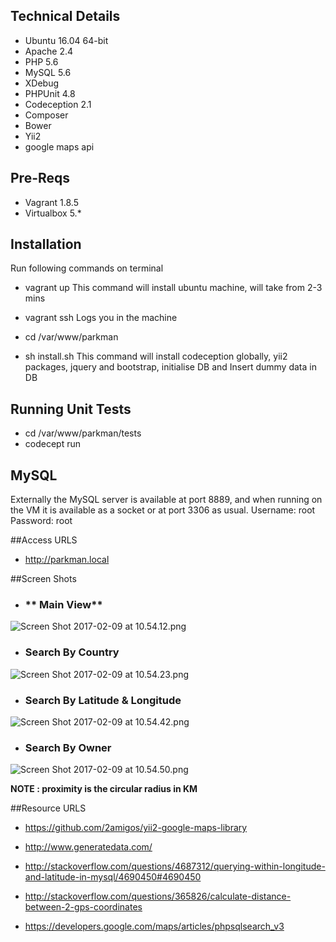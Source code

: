 Technical Details
-----------------
* Ubuntu 16.04 64-bit
* Apache 2.4
* PHP 5.6
* MySQL 5.6
* XDebug
* PHPUnit 4.8
* Codeception 2.1
* Composer
* Bower
* Yii2
* google maps api

Pre-Reqs
--------
* Vagrant 1.8.5
* Virtualbox 5.*

Installation
------------
Run following commands on terminal

* vagrant up
This command will install ubuntu machine, will take from 2-3 mins

* vagrant ssh
Logs you in the machine

* cd /var/www/parkman

* sh install.sh
This command will install codeception globally, yii2 packages, jquery and bootstrap, initialise DB and Insert dummy data in DB
 
Running Unit Tests
-------------------
* cd /var/www/parkman/tests
* codecept run 
    
## MySQL
Externally the MySQL server is available at port 8889, and when running on the VM it is available as a socket or at port 3306 as usual.
Username: root
Password: root

##Access URLS
* http://parkman.local

##Screen Shots

* ### ** Main View** ###

![Screen Shot 2017-02-09 at 10.54.12.png](https://bitbucket.org/repo/k87BRy/images/2157835968-Screen%20Shot%202017-02-09%20at%2010.54.12.png)


* ### **Search By Country** ###

![Screen Shot 2017-02-09 at 10.54.23.png](https://bitbucket.org/repo/k87BRy/images/673234631-Screen%20Shot%202017-02-09%20at%2010.54.23.png)

* ### **Search By Latitude & Longitude** ###

![Screen Shot 2017-02-09 at 10.54.42.png](https://bitbucket.org/repo/k87BRy/images/3011761584-Screen%20Shot%202017-02-09%20at%2010.54.42.png)

* ### **Search By Owner** ###

![Screen Shot 2017-02-09 at 10.54.50.png](https://bitbucket.org/repo/k87BRy/images/2384509227-Screen%20Shot%202017-02-09%20at%2010.54.50.png)

**NOTE : proximity is the circular radius in KM**

##Resource URLS
* https://github.com/2amigos/yii2-google-maps-library

* http://www.generatedata.com/

* http://stackoverflow.com/questions/4687312/querying-within-longitude-and-latitude-in-mysql/4690450#4690450

* http://stackoverflow.com/questions/365826/calculate-distance-between-2-gps-coordinates

* https://developers.google.com/maps/articles/phpsqlsearch_v3